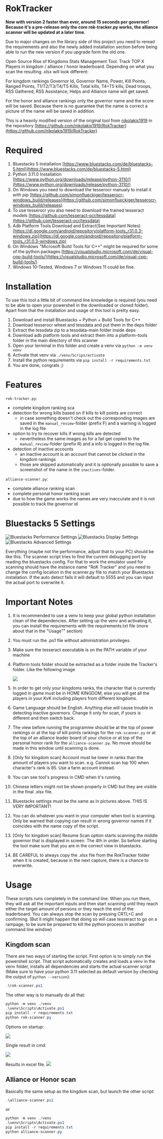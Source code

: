 # RokTracker

**Now with version 2 faster than ever, around 15 seconds per governor! Because it's a pre-release only the core rok-tracker.py works, the alliance scanner will be updated at a later time.**

Due to major changes on the library side of this project you need to reread the requirements and also the newly added installation section before being able to run the new version if you upgrade form the old one.

Open Source Rise of Kingdoms Stats Management Tool. Track TOP X Players in kingdom / alliance / honor leaderboard. Depending on what you scan the resulting .xlsx will look different:

For kingdom rankings Governor Id, Governor Name, Power, Kill Points, Ranged Points, T1/T2/T3/T4/T5 Kills, Total kills, T4+T5 kills, Dead troops, RSS Gathered, RSS Assistance, Helps and Alliance name will get saved.

For the honor and alliance rankings only the governor name and the score will be saved. Because there is no guarantee that the name is correct a picture of the name will be saved in addition.

This is a heavily modified version of the original tool from [nikolakis1919](https://github.com/nikolakis1919) in the repository [https://github.com/nikolakis1919/RokTracker](https://github.com/nikolakis1919/RokTracker)

# Required

1. Bluestacks 5 Installation [https://www.bluestacks.com/de/bluestacks-5.html](https://www.bluestacks.com/de/bluestacks-5.html)
2. Python 3.11.0 Installation [https://www.python.org/downloads/release/python-3110/](https://www.python.org/downloads/release/python-3110/)
3. On Windows you need to download the tesserocr manualy to install it with pip [https://github.com/simonflueckiger/tesserocr-windows_build/releases](https://github.com/simonflueckiger/tesserocr-windows_build/releases)
4. To use tesserocr you also need to download the trained tesseract models [https://github.com/tesseract-ocr/tessdata](https://github.com/tesseract-ocr/tessdata)
5. Adb Platform Tools Download and Extract(See Important Notes) [https://dl.google.com/android/repository/platform-tools_r31.0.3-windows.zip](https://dl.google.com/android/repository/platform-tools_r31.0.3-windows.zip)
6. On Windows "Microsoft Build Tools für C++" might be required for some of the python packages [https://visualstudio.microsoft.com/de/visual-cpp-build-tools/](https://visualstudio.microsoft.com/de/visual-cpp-build-tools/)
7. Windows 10-Tested, Windows 7 or Windows 11 could be fine.

# Installation

To use this tool a little bit of command line knowledge is required (you need to be able to open your powershell in the downloaded or cloned folder). Apart from that the installation and usage of this tool is pretty easy.

1. Download and install Bluestacks + Python + Build Tools for C++
2. Download tesserocr wheel and tessdata and put them in the deps folder
3. Extract the tessdata zip to a tessdata-main folder inside deps
4. Download adb platform tools and extract them into a platform-tools folder in the main directory of this scanner
5. Open your terminal in this folder and create a venv via `python -m venv venv`
6. Activate that venv via `./venv/Scrips/activate`
7. Install the python requirements via `pip install -r requirements.txt`
8. You are done, congrats ;)

# Features

`rok-tracker.py`:

- complete kingdom ranking sca
- detection for wrong kills based on if kills to kill points are correct
  - in case something doesn't check out the corresponding images are saved in the `manual_review`-folder (prefix F) and a warning is logged in the log file.
- option to try to recover kills if wrong kills are detected
  - nevertheless the same images as for a fail get copied to the `manual_review`-folder (prefix R) and a info is logged in the log file.
- detection of inactive accounts
  - an inactive account is an account that cannot be clicked in the kingdom rankings
  - those are skipped automatically and it is optionally possible to save a screenshot of the name in the `inactives`-folder.

`alliance-scanner.py`:

- complete alliance ranking scan
- complete personal honor ranking scan
- due to how the game works the names are very inaccurate and it is not possible to track the governor id

# Bluestacks 5 Settings

![Bluestacks Performance Settings](images/bluestacks-performance.png)
![Bluestacks Display Settings](images/bluestacks-display.png)
![Bluestacks Advanced Settings](images/bluestacks-advanced.png)

Everything (maybe not the performance, adjust that to your PC) should be like this. The scanner script tries to find the current debugging port by reading the bluestacks config. For that to work the emulator used for scanning should have the instance name "RoK Tracker" and you need to change the config location in the scanner.py file to match your Bluestacks installation. If the auto detect fails it will default to 5555 and you can input the actual port to overwrite it.

# Important Notes

1. It is recommended to use a venv to keep your global python installation clean of the dependencies. After setting up the venv and activating it, you can install the requirements with the requirements.txt file (more about that in the "Usage"" section)

2. You must run the .ps1 file without administration privileges.

3. Make sure the tesseract executable is on the PATH variable of your machine

4. Platform tools folder should be extracted as a folder inside the Tracker's folder. Like the following image

   ![](images/platform-tools-pos.png)

5. In order to get only your kingdoms ranks, the character that is currently logged in game must be in HOME KINGDOM, else you will get all the players in your KvK including players from different kingdoms.

6. Game Language should be English. Anything else will cause trouble in detecting inactive governors. Change it only for scan, if yours is different and then switch back.

7. The view before running the programme should be at the top of power rankings or at the top of kill points rankings for the `rok-scanner.py` or at the top of an alliance leader board of your choice or at top of the personal honor rank for the `alliance-scanner.py`. No move should be made in this window until scanning is done.

8. [Only for kingdom scan] Account must be lower in ranks than the amount of players you want to scan. e.g. Cannot scan top 100 when character's rank is 85. Use a farm account instead.

9. You can see tool's progress in CMD when it's running.

10. Chinese letters might not be shown properly in CMD but they are visible in the final .xlsx file.

11. Bluestacks settings must be the same as in pictures above. THIS IS VERY IMPORTANT!

12. You can do whatever you want in your computer when tool is scanning. Only be warned that copying can result in wrong governor names if it coincides with the name copy of the script.

13. [Only for kingdom scan] Resume Scan option starts scanning the middle governor that is displayed in screen. The 4th in order. So before starting the tool make sure that you are in the correct view in bluestacks.

14. BE CAREFUL to always copy the .xlsx file from the RokTracker folder when it is created, because in the next capture, there is a chance to overwrite.

# Usage

These scripts runs completely in the command line. When you run them, they will ask all the important inputs and then start scanning until they reach either the target amount of persons or they reach the end of the leaderboard. You can always stop the scan by pressing CRTL+C and confirming. (But it might happen that doing so will case tesseract to go on a rampage, to be sure be prepared to kill the python process in another command line window)

## Kingdom scan

There are two ways of starting the script. First option is to simply run the powershell script. That script automatically creates and loads a venv in the venv folder, installs all dependencies and starts the actual scanner script (Make sure to have your python 3.11 selected as default version by checking the output of `python --version`):

```powershell
.\rok-scanner.ps1
```

The other way is to manually do all that:

```powershell
python -m venv ./venv
.\venv\Scripts\Activate.ps1
pip install -r requirements.txt
python rok-scanner.py
```

Options on startup:

![](images/cmd-options.png)

Single result in cmd:

![](images/example-output.png)

Results in excel file.
![](images/excel-example.png)

## Alliance or Honor scan

Basically the same setup as the kingdom scan, but launch the other script:

```powershell
.\alliance-scanner.ps1
```

or

```powershell
python -m venv ./venv
.\venv\Scripts\Activate.ps1
pip install -r requirements.txt
python alliance-scanner.py
```
